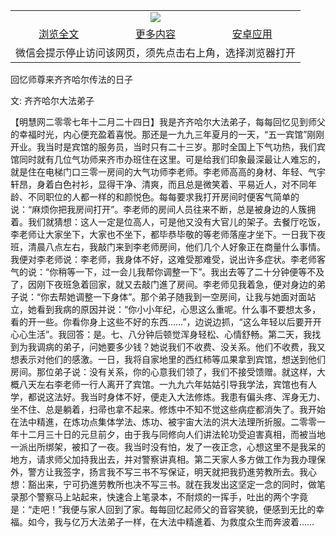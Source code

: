 

<table>
  <tr>
    <td align="center" colspan="3">
      <a href="https://github.com/ogate/ogate/blob/master/README.md"><img src="https://cloud.githubusercontent.com/assets/11880933/13434984/f430fae2-e012-11e5-814f-c2df1e82b247.jpg"/></a>
    </td>
  </tr>
  <tr>
    <td align="center">
      <a href="https://s3.ap-south-1.amazonaws.com/ogatem/oGate.htm?c815732&from=oNote">浏览全文</a>
    </td>
    <td align="center">
      <a href="https://s3.ap-south-1.amazonaws.com/ogatem/oGate.htm?from=oNote">更多内容</a>
    </td>
    <td align="center">
      <a href="https://raw.githubusercontent.com/ogate/up/master/ogate.apk">安卓应用</a>
    </td>
  </tr>
  <tr>
    <td align="center" colspan="3">
      微信会提示停止访问该网页，须先点击右上角，选择浏览器打开
    </td>
  </tr>
</table>    


回忆师尊来齐齐哈尔传法的日子


文: 齐齐哈尔大法弟子




【明慧网二零零七年十二月二十四日】我是齐齐哈尔大法弟子，每每回忆见到师父的幸福时光，内心便充盈着喜悦。那还是一九九三年夏月的一天，“五一宾馆”刚刚开业。我当时是宾馆的服务员，当时只有二十三岁。那时全国上下气功热，我们宾馆同时就有几位气功师来齐市办班住在这里。可是给我们印象最深最让人难忘的，就是住在电梯门口三零一房间的大气功师李老师。李老师高高的身材、年轻、气宇轩昂，身着白色衬衫，显得干净、清爽，而且总是微笑着、平易近人，对不同年龄、不同职位的人都一样的和颜悦色。每每要求我打开房间时便客气简单的说：“麻烦你把我房间打开”。李老师的房间人员往来不断，总是被身边的人簇拥着。我们就猜想：这人一定是位高人，可是他又没有大官儿的架子。去餐厅吃饭，李老师让大家坐下，大家也不坐下，都毕恭毕敬的等老师落座才坐下。一日我下夜班，清晨八点左右，我敲门来到李老师房间，他们几个人好象正在商量什么事情。我便对李老师说：李老师，我身体不好，这难受那难受，说出许多症状。李老师客气的说：“你稍等一下，过一会儿我帮你调整一下”。我出去等了二十分钟便等不及了，因刚下夜班急着回家，就又去敲门進了房间。李老师见我着急，便对身边的弟子说：“你去帮她调整一下身体”。那个弟子随我到一空房间，让我与她面对面站立，她看到我病的原因并说：“你小小年纪，心思这么重呢。什么事不要想太多，看的开一些。你看你身上这些不好的东西……”，边说边抓，“这么年轻以后要开开心心生活”。我回答：是。七、八分钟后顿觉浑身轻松、心情舒畅。第二天，我找到为我调病的弟子，问她要多少钱？她说我们不收费、没关系。他们不收费，我又想表示对他们的感激。一日，我将自家地里的西红柿等瓜果拿到宾馆，想送到他们房间。那位弟子说：没有关系，你的心意我们领了，我们不接受馈赠。就这样，大概八天左右李老师一行人离开了宾馆。一九九六年姑姑引导我学法，宾馆也有人学，都说这法好。我当时身体不好，便走入大法修炼。我患有偏头疼、浑身无力、坐不住、总是躺着，扫帚也拿不起来。修炼中不知不觉这些病症都消失了。我开始在法中精進，在炼功点集体学法、炼功、被宇宙大法的洪大法理所折服。二零零一年十二月三十日的元旦前夕，由于我与同修向人们讲法轮功受迫害真相，而被当地一派出所绑架，被扣了一夜。我当时没有怕，发了一夜正念，心想这里不是我呆的地方，请求师父加持我出去，并对警察讲真相。第二天家人多方做工作为我办理保外，警方让我签字，扬言我不写三书不写保证，明天就把我扔進劳教所去。我心想：豁出来，宁可扔進劳教所也决不写三书。就在我发出这坚定一念的同时，做笔录那个警察马上站起来，快速合上笔录本，不耐烦的一挥手，吐出的两个字竟是：“走吧！”我便与家人回到了家。每每回忆起师父的音容笑貌，便感到无比的幸福。如今，我与亿万大法弟子一样，在大法中精進着、为救度众生而奔波着……


